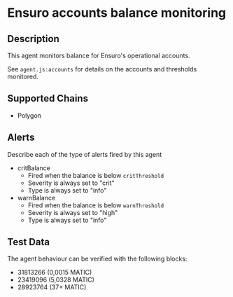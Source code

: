 # Ensuro accounts balance monitoring

## Description

This agent monitors balance for Ensuro's operational accounts.

See `agent.js:accounts` for details on the accounts and thresholds monitored.

## Supported Chains

- Polygon

## Alerts

Describe each of the type of alerts fired by this agent

- critBalance
  - Fired when the balance is below `critThreshold`
  - Severity is always set to "crit"
  - Type is always set to "info"
- warnBalance
  - Fired when the balance is below `warnThreshold`
  - Severity is always set to "high"
  - Type is always set to "info"

## Test Data

The agent behaviour can be verified with the following blocks:

- 31813266 (0,0015 MATIC)
- 23419096 (5,0328 MATIC)
- 28923764 (37+ MATIC)
